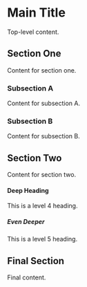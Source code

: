 # Main Title

Top-level content.

## Section One

Content for section one.

### Subsection A

Content for subsection A.

### Subsection B

Content for subsection B.

## Section Two

Content for section two.

#### Deep Heading

This is a level 4 heading.

##### Even Deeper

This is a level 5 heading.

## Final Section

Final content.